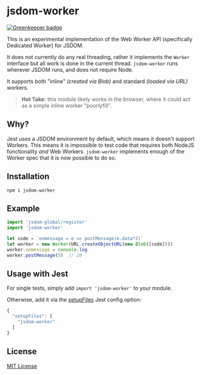 # jsdom-worker

[![Greenkeeper badge](https://badges.greenkeeper.io/developit/jsdom-worker.svg)](https://greenkeeper.io/)

This is an experimental implementation of the Web Worker API (specifically Dedicated Worker) for JSDOM.

It does not currently do any real threading, rather it implements the `Worker` interface but all work is done in the current thread.  `jsdom-worker` runs wherever JSDOM runs, and does not require Node.

It supports both "inline" _(created via Blob)_ and standard _(loaded via URL)_ workers.

> **Hot Take:** this module likely works in the browser, where it could act as a simple inline worker "poorlyfill".

## Why?

Jest uses a JSDOM environment by default, which means it doesn't support Workers. This means it is impossible to test code that requires both NodeJS functionality _and_ Web Workers.  `jsdom-worker` implements enough of the Worker spec that it is now possible to do so.

## Installation

`npm i jsdom-worker`

## Example

```js
import 'jsdom-global/register'
import 'jsdom-worker'

let code = `onmessage = e => postMessage(e.data*2)`
let worker = new Worker(URL.createObjectURL(new Blob([code])))
worker.onmessage = console.log
worker.postMessage(5)  // 10
```

## Usage with Jest

For single tests, simply add `import 'jsdom-worker'` to your module.

Otherwise, add it via the [setupFiles](https://facebook.github.io/jest/docs/en/configuration.html#setupfiles-array) Jest config option:

```js
{
  "setupFiles": [
    "jsdom-worker"
  ]
}
```

## License

[MIT License](https://oss.ninja/mit/developit)
